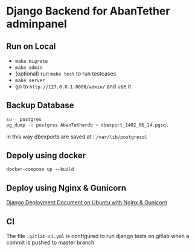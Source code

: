 # Django Backend for AbanTether adminpanel

## Run on Local

- `make migrate`
- `make admin`
- (optional) run `make test` to run testcases
- `make server`
- go to `http://127.0.0.1:8000/admin/` and use it


## Backup Database
```bash
su - postgres
pg_dump -U postgres AbanTetherdb > dbexport_1402_06_14.pgsql
```
in this way dbexports are saved at : `/var/lib/postgresql`

## Depoly using docker
`docker-compose up --build`

## Deploy using Nginx & Gunicorn
[Django Deployment Document on Ubuntu with Nginx & Gunicorn](./Deploy.md)

## CI 
The file `.gitlab-ci.yml` is configured to run django tests on gitlab when a commit is pushed to master branch

